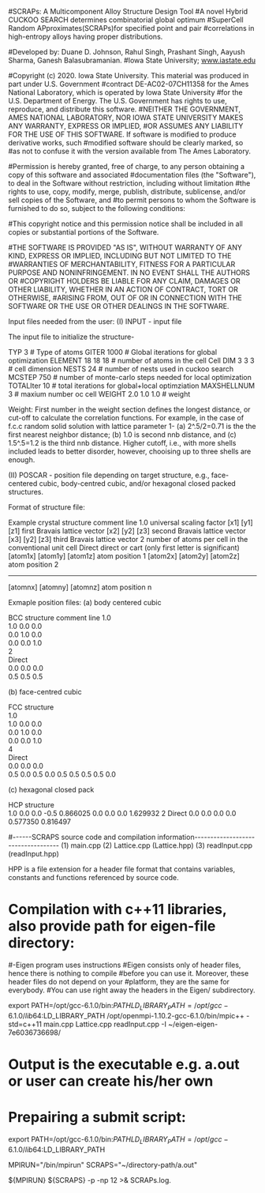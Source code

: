 #SCRAPs: A Multicomponent Alloy Structure Design Tool
#A novel Hybrid CUCKOO SEARCH determines combinatorial global optimum
#SuperCell Random APproximates(SCRAPs)for specified point and pair
#correlations in high-entropy alloys having proper distributions.

#Developed by: Duane D. Johnson, Rahul Singh, Prashant Singh, Aayush Sharma, Ganesh Balasubramanian.
#Iowa State University; www.iastate.edu

#Copyright (c) 2020. Iowa State University.  This material was produced in part under U.S. Government 
#contract DE-AC02-07CH11358 for the Ames National Laboratory, which is operated by Iowa State University
#for the U.S. Department of Energy. The U.S. Government has rights to use, reproduce, and distribute this software. 
#NEITHER THE GOVERNMENT, AMES NATIONAL LABORATORY, NOR IOWA STATE UNIVERSITY MAKES ANY WARRANTY, EXPRESS OR IMPLIED, 
#OR ASSUMES ANY LIABILITY FOR THE USE OF THIS SOFTWARE. If software is modified to produce derivative works, such 
#modified software should be clearly marked, so #as not to confuse it with the version available from The Ames Laboratory.

 #Permission is hereby granted, free of charge, to any person obtaining a copy of this software and associated 
 #documentation files (the "Software"), to deal in the Software without restriction, including without limitation 
 #the rights to use, copy, modify, merge, publish, distribute, sublicense, and/or sell copies of the Software, and 
 #to permit persons to whom the Software is furnished to do so, subject to the following conditions:
 
#This copyright notice and this permission notice shall be included in all copies or substantial portions of the Software.
 
#THE SOFTWARE IS PROVIDED "AS IS", WITHOUT WARRANTY OF ANY KIND, EXPRESS OR IMPLIED, INCLUDING BUT NOT LIMITED TO THE 
#WARRANTIES OF MERCHANTABILITY, FITNESS FOR A PARTICULAR PURPOSE AND NONINFRINGEMENT. IN NO EVENT SHALL THE AUTHORS OR 
#COPYRIGHT HOLDERS BE LIABLE FOR ANY CLAIM, DAMAGES OR OTHER LIABILITY, WHETHER IN AN ACTION OF CONTRACT, TORT OR OTHERWISE, 
#ARISING FROM, OUT OF OR IN CONNECTION WITH THE SOFTWARE OR THE USE OR OTHER DEALINGS IN THE SOFTWARE.

Input files needed from the user: 
(I) INPUT  - input file 

The input file to initialize the structure-

TYP         3       	 # Type of atoms
GITER       1000     	 # Global iterations for global optimization
ELEMENT     18 18 18 	 # number of atoms in the cell
Cell DIM    3 3 3    	 # cell dimension 
NESTS       24        	 # number of nests used in cuckoo search
MCSTEP      750       	 # number of monte-carlo steps needed for local optimization 
TOTALIter   10        	 # total iterations for global+local optimziation
MAXSHELLNUM 3            # maxium number oc cell
WEIGHT      2.0 1.0 1.0  # weight

Weight: First number in the weight section defines the longest distance, or cut-off to calculate 
	the correlation functions. For example, in the case of f.c.c random solid solution with 
	lattice parameter 1- (a) 2^.5/2=0.71 is the the first nearest neighbor distance; 
	(b) 1.0 is second nnb distance, and (c) 1.5^.5=1.2 is the third nnb distance. 
	Higher cutoff, i.e., with more shells included leads to better disorder, however, chooising
	up to three shells are enough.

(II) POSCAR - position file depending on target structure, 
e.g., face-centered cubic, body-centred cubic, and/or hexagonal closed packed structures.

Format of structure file:

Example crystal structure      comment line
  1.0             	       universal scaling factor
 [x1] [y1] [z1]	 	       first  Bravais lattice vector
 [x2] [y2] [z3]  	       second Bravais lattice vector
 [x3] [y2] [z3]  	       third  Bravais lattice vector
 2               	       number of atoms per cell in the conventional unit cell
Direct           	       direct or cart (only first letter is significant)
 [atom1x] [atom1y] [atom1z]    atom position 1
 [atom2x] [atom2y] [atom2z]    atom position 2
   ---      ---      ---         
 [atomnx] [atomny] [atomnz]    atom position n

Exmaple position files:
(a) body centered cubic

BCC structure    comment line
 1.0             
 1.0 0.0 0.0     
 0.0 1.0 0.0     
 0.0 0.0 1.0     
 2               
Direct           
 0.0 0.0 0.0     
 0.5 0.5 0.5     

(b) face-centred cubic

FCC structure    
1.0             
 1.0 0.0 0.0     
 0.0 1.0 0.0     
 0.0 0.0 1.0     
 4               
Direct           
 0.0 0.0 0.0     
 0.5 0.0 0.5
 0.0 0.5 0.5
 0.5 0.5 0.0


(c) hexagonal closed pack

HCP structure                  
 1.0  0.0       0.0
-0.5  0.866025  0.0
 0.0  0.0       1.629932
 2 
Direct 
 0.0  0.0       0.0
 0.0  0.577350  0.816497


#------SCRAPS source code and compilation information-----------------------------------
(1) main.cpp
(2) Lattice.cpp (Lattice.hpp)
(3) readInput.cpp (readInput.hpp)

HPP is a file extension for a header file format that contains
variables, constants and functions referenced by source code.



# Compilation with c++11 libraries, also provide path for eigen-file directory:

#-Eigen program uses instructions
#Eigen consists only of header files, hence there is nothing to compile
#before you can use it. Moreover, these header files do not depend on your
#platform, they are the same for everybody. 
#You can use right away the headers in the Eigen/ subdirectory.

export PATH=/opt/gcc-6.1.0/bin:$PATH LD_LIBRARY_PATH=/opt/gcc-6.1.0/lib64:$LD_LIBRARY_PATH
/opt/openmpi-1.10.2-gcc-6.1.0/bin/mpic++ -std=c++11 main.cpp Lattice.cpp readInput.cpp -I ~/eigen-eigen-7e6036736698/

# Output is the executable e.g. a.out or user can create his/her own

# Prepairing a submit script:

export PATH=/opt/gcc-6.1.0/bin:$PATH LD_LIBRARY_PATH=/opt/gcc-6.1.0/lib64:$LD_LIBRARY_PATH

MPIRUN="/bin/mpirun"
SCRAPS="~/directory-path/a.out"

${MPIRUN}  ${SCRAPS} -p -np 12 >& SCRAPs.log.
